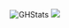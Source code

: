 
<div style="display: flex; justify-content: space-around">
  
![GHStats](https://github-readme-stats.vercel.app/api?username=d-sanderson&count_private=&true&show_icons=true&theme=tokyonight)
  <img src="https://github-readme-stats.vercel.app/api/top-langs/?username=d-sanderson&layout=compact&langs_count=6&title_color=70a4fc&text_color=37b5a7&bg_color=1a1b27" />
<div>
<!--
**dsanderson90/dsanderson90** is a ✨ _special_ ✨ repository because its `README.md` (this file) appears on your GitHub profile.

Here are some ideas to get you started:

- 🔭 I’m currently working ...
- 📫 How to reach me: ![Twitter](https://twitter.com/_dsanderson)
- 👯 I’m looking to collaborate on ...
- 🤔 I’m looking for help with ...
- 💬 Ask me about ...
- 📫 How to reach me: ...
- 😄 Pronouns: ...
- ⚡ Fun fact: ...
-->
